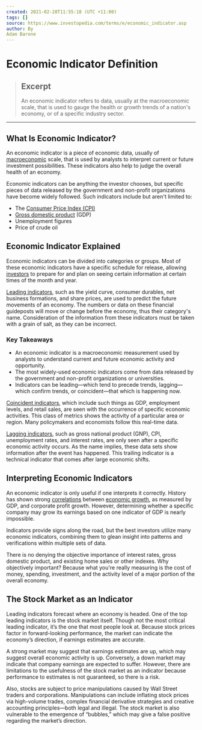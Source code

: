 ```yaml
---
created: 2021-02-28T11:55:18 (UTC +11:00)
tags: []
source: https://www.investopedia.com/terms/e/economic_indicator.asp
author: By
Adam Barone
---
```


# Economic Indicator Definition

> ## Excerpt
> An economic indicator refers to data, usually at the macroeconomic scale, that is used to gauge the health or growth trends of a nation's economy, or of a specific industry sector.

---
## What Is Economic Indicator?

An economic indicator is a piece of economic data, usually of [macroeconomic](https://www.investopedia.com/terms/m/macroeconomics.asp) scale, that is used by analysts to interpret current or future investment possibilities. These indicators also help to judge the overall health of an economy.

Economic indicators can be anything the investor chooses, but specific pieces of data released by the government and non-profit organizations have become widely followed. Such indicators include but aren't limited to:

-   The [Consumer Price Index (CPI)](https://www.investopedia.com/terms/c/consumerpriceindex.asp)
-   [Gross domestic product](https://www.investopedia.com/terms/g/gdp.asp) (GDP)
-   Unemployment figures
-   Price of crude oil

## Economic Indicator Explained

Economic indicators can be divided into categories or groups. Most of these economic indicators have a specific schedule for release, allowing [investors](https://www.investopedia.com/terms/i/investor.asp) to prepare for and plan on seeing certain information at certain times of the month and year.

[Leading indicators](https://www.investopedia.com/terms/l/leadingindicator.asp), such as the yield curve, consumer durables, net business formations, and share prices, are used to predict the future movements of an economy. The numbers or data on these financial guideposts will move or change before the economy, thus their category's name. Consideration of the information from these indicators must be taken with a grain of salt, as they can be incorrect.

### Key Takeaways

-   An economic indicator is a macroeconomic measurement used by analysts to understand current and future economic activity and opportunity.
-   The most widely-used economic indicators come from data released by the government and non-profit organizations or universities.
-   Indicators can be leading—which tend to precede trends, lagging—which confirm trends, or coincident—that which is happening now.

[Coincident indicators](https://www.investopedia.com/terms/c/coincidentindicator.asp), which include such things as GDP, employment levels, and retail sales, are seen with the occurrence of specific economic activities. This class of metrics shows the activity of a particular area or region. Many policymakers and economists follow this real-time data.

[Lagging indicators](https://www.investopedia.com/terms/l/laggingindicator.asp), such as gross national product (GNP), CPI, unemployment rates, and interest rates, are only seen after a specific economic activity occurs. As the name implies, these data sets show information after the event has happened. This trailing indicator is a technical indicator that comes after large economic shifts.

## Interpreting Economic Indicators

An economic indicator is only useful if one interprets it correctly. History has shown strong [correlations](https://www.investopedia.com/terms/c/correlation.asp) between [economic growth](https://www.investopedia.com/terms/e/economicgrowth.asp), as measured by GDP, and corporate profit growth. However, determining whether a specific company may grow its earnings based on one indicator of GDP is nearly impossible.

Indicators provide signs along the road, but the best investors utilize many economic indicators, combining them to glean insight into patterns and verifications within multiple sets of data.

There is no denying the objective importance of interest rates, gross domestic product, and existing home sales or other indexes. Why objectively important? Because what you're really measuring is the cost of money, spending, investment, and the activity level of a major portion of the overall economy.

## The Stock Market as an Indicator

Leading indicators forecast where an economy is headed. One of the top leading indicators is the stock market itself. Though not the most critical leading indicator, it’s the one that most people look at. Because stock prices factor in forward-looking performance, the market can indicate the economy’s direction, if earnings estimates are accurate.

A strong market may suggest that earnings estimates are up, which may suggest overall economic activity is up. Conversely, a down market may indicate that company earnings are expected to suffer. However, there are limitations to the usefulness of the stock market as an indicator because performance to estimates is not guaranteed, so there is a risk.

Also, stocks are subject to price manipulations caused by Wall Street traders and corporations. Manipulations can include inflating stock prices via high-volume trades, complex financial derivative strategies and creative accounting principles—both legal and illegal. The stock market is also vulnerable to the emergence of “bubbles,” which may give a false positive regarding the market’s direction.
